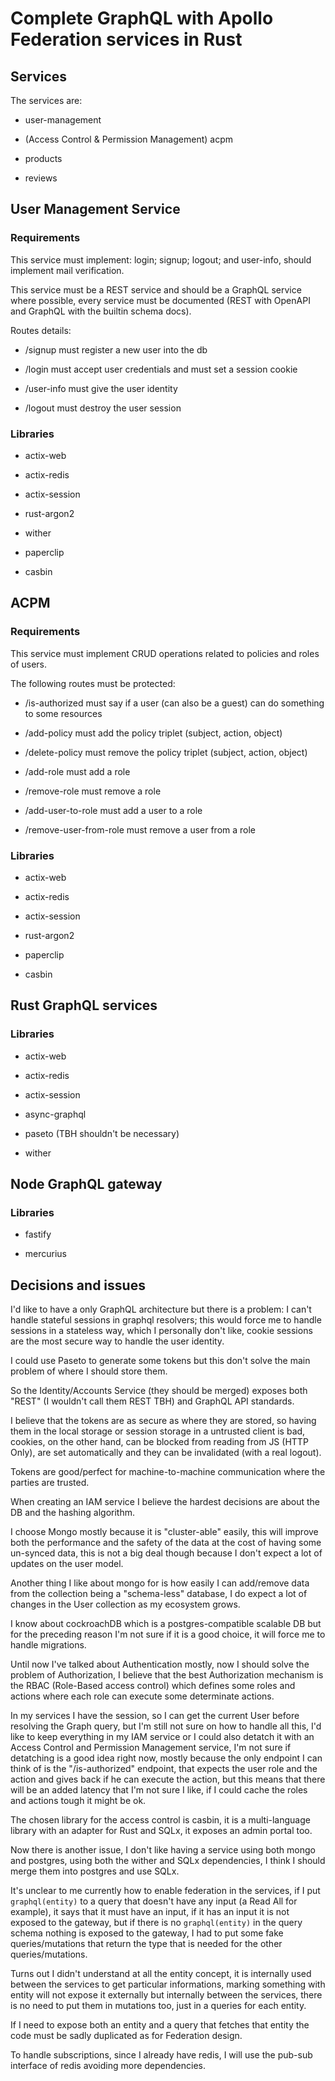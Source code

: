 # Complete GraphQL with Apollo Federation services in Rust

## Services

The services are:

* user-management

* (Access Control & Permission Management) acpm

* products

* reviews

## User Management Service

### Requirements

This service must implement: login; signup; logout; and user-info, should implement mail verification.

This service must be a REST service and should be a GraphQL service where possible, every service must be documented (REST with OpenAPI and GraphQL with the builtin schema docs).

Routes details:

* /signup must register a new user into the db

* /login must accept user credentials and must set a session cookie

* /user-info must give the user identity

* /logout must destroy the user session

### Libraries

* actix-web

* actix-redis

* actix-session

* rust-argon2

* wither

* paperclip

* casbin

## ACPM

### Requirements

This service must implement CRUD operations related to policies and roles of users.

The following routes must be protected:

* /is-authorized must say if a user (can also be a guest) can do something to some resources

* /add-policy must add the policy triplet (subject, action, object)

* /delete-policy must remove the policy triplet (subject, action, object)

* /add-role must add a role

* /remove-role must remove a role

* /add-user-to-role must add a user to a role

* /remove-user-from-role must remove a user from a role

### Libraries

* actix-web

* actix-redis

* actix-session

* rust-argon2

* paperclip

* casbin

## Rust GraphQL services

### Libraries

* actix-web

* actix-redis

* actix-session

* async-graphql

* paseto (TBH shouldn't be necessary)

* wither

## Node GraphQL gateway

### Libraries

* fastify

* mercurius 

## Decisions and issues

I'd like to have a only GraphQL architecture but there is a problem: I can't handle stateful sessions in graphql resolvers; this would force me to handle sessions in a stateless way, which I personally don't like, cookie sessions are the most secure way to handle the user identity.

I could use Paseto to generate some tokens but this don't solve the main problem of where I should store them.

So the Identity/Accounts Service (they should be merged) exposes both "REST" (I wouldn't call them REST TBH) and GraphQL API standards.

I believe that the tokens are as secure as where they are stored, so having them in the local storage or session storage in a untrusted client is bad, cookies, on the other hand, can be blocked from reading from JS (HTTP Only), are set automatically and they can be invalidated (with a real logout).

Tokens are good/perfect for machine-to-machine communication where the parties are trusted.

When creating an IAM service I believe the hardest decisions are about the DB and the hashing algorithm.

I choose Mongo mostly because it is "cluster-able" easily, this will improve both the performance and the safety of the data at the cost of having some un-synced data, this is not a big deal though because I don't expect a lot of updates on the user model.

Another thing I like about mongo for is how easily I can add/remove data from the collection being a "schema-less" database, I do expect a lot of changes in the User collection as my ecosystem grows.

I know about cockroachDB which is a postgres-compatible scalable DB but for the preceding reason I'm not sure if it is a good choice, it will force me to handle migrations.

Until now I've talked about Authentication mostly, now I should solve the problem of Authorization, I believe that the best Authorization mechanism is the RBAC (Role-Based access control) which defines some roles and actions where each role can execute some determinate actions. 

In my services I have the session, so I can get the current User before resolving the Graph query, but I'm still not sure on how to handle all this, I'd like to keep everything in my IAM service or I could also detatch it with an Access Control and Permission Management service, I'm not sure if detatching is a good idea right now, mostly because the only endpoint I can think of is the "/is-authorized" endpoint, that expects the user role and the action and gives back if he can execute the action, but this means that there will be an added latency that I'm not sure I like, if I could cache the roles and actions tough it might be ok.

The chosen library for the access control is casbin, it is a multi-language library with an adapter for Rust and SQLx, it exposes an admin portal too.

Now there is another issue, I don't like having a service using both mongo and postgres, using both the wither and SQLx dependencies, I think I should merge them into postgres and use SQLx.

It's unclear to me currently how to enable federation in the services, if I put `graphql(entity)` to a query that doesn't have any input (a Read All for example), it says that it must have an input, if it has an input it is not exposed to the gateway, but if there is no `graphql(entity)` in the query schema nothing is exposed to the gateway, I had to put some fake queries/mutations that return the type that is needed for the other queries/mutations.

Turns out I didn't understand at all the entity concept, it is internally used between the services to get particular informations, marking something with entity will not expose it externally but internally between the services, there is no need to put them in mutations too, just in a queries for each entity.

If I need to expose both an entity and a query that fetches that entity the code must be sadly duplicated as for Federation design.

To handle subscriptions, since I already have redis, I will use the pub-sub interface of redis avoiding more dependencies.
